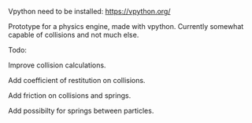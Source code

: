 Vpython need to be installed: https://vpython.org/

Prototype for a physics engine, made with vpython.
Currently somewhat capable of collisions and not much else.

Todo:

Improve collision calculations.

Add coefficient of restitution on collisions.

Add friction on collisions and springs.

Add possibilty for springs between particles.


